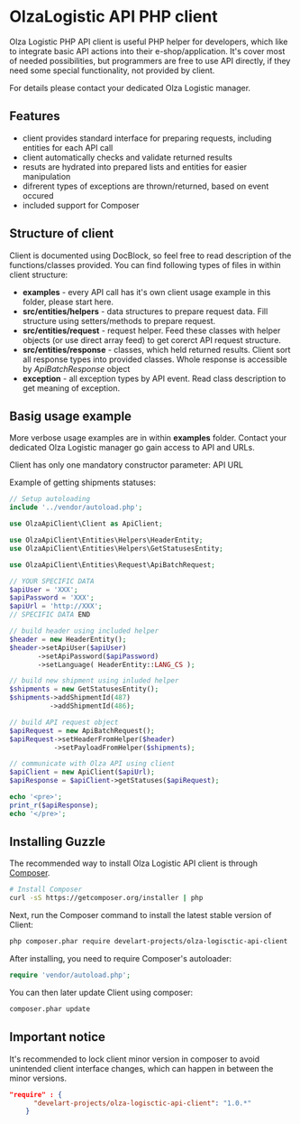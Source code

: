 OlzaLogistic API PHP client
=============================

Olza Logistic PHP API client is useful PHP helper for developers, which like to integrate basic API actions into their e-shop/application.
It's cover most of needed possibilities, but programmers are free to use API directly, if they need some special functionality, not provided by client.

For details please contact your dedicated Olza Logistic manager.

## Features

- client provides standard interface for preparing requests, including entities for each API call
- client automatically checks and validate returned results
- resuts are hydrated into prepared lists and entities for easier manipulation
- difrerent types of exceptions are thrown/returned, based on event occured
- included support for Composer

## Structure of client

Client is documented using DocBlock, so feel free to read description of the functions/classes provided. You can find following types of files in within client structure:

* **examples** - every API call has it's own client usage example in this folder, please start here.
* **src/entities/helpers** - data structures to prepare request data. Fill structure using setters/methods to prepare request.
* **src/entities/request** - request helper. Feed these classes with helper objects (or use direct array feed) to get corerct API request structure.
* **src/entities/response** - classes, which held returned results. Client sort all response types into provided classes. Whole response is accessible by *ApiBatchResponse* object
* **exception** - all exception types by API event. Read class description to get meaning of exception.

## Basig usage example

More verbose usage examples are in within **examples** folder.
Contact your dedicated Olza Logistic manager go gain access to API and URLs.

Client has only one mandatory constructor parameter: API URL

Example of getting shipments statuses:

```php
// Setup autoloading
include '../vendor/autoload.php';

use OlzaApiClient\Client as ApiClient;

use OlzaApiClient\Entities\Helpers\HeaderEntity;
use OlzaApiClient\Entities\Helpers\GetStatusesEntity;

use OlzaApiClient\Entities\Request\ApiBatchRequest;

// YOUR SPECIFIC DATA
$apiUser = 'XXX';
$apiPassword = 'XXX';
$apiUrl = 'http://XXX';
// SPECIFIC DATA END

// build header using included helper
$header = new HeaderEntity();
$header->setApiUser($apiUser)
       ->setApiPassword($apiPassword)
       ->setLanguage( HeaderEntity::LANG_CS );

// build new shipment using inluded helper
$shipments = new GetStatusesEntity();
$shipments->addShipmentId(487)
          ->addShipmentId(486);

// build API request object
$apiRequest = new ApiBatchRequest();
$apiRequest->setHeaderFromHelper($header)
           ->setPayloadFromHelper($shipments);

// communicate with Olza API using client
$apiClient = new ApiClient($apiUrl);
$apiResponse = $apiClient->getStatuses($apiRequest);

echo '<pre>';
print_r($apiResponse);
echo '</pre>';
```
## Installing Guzzle

The recommended way to install Olza Logistic API client is through
[Composer](http://getcomposer.org).

```bash
# Install Composer
curl -sS https://getcomposer.org/installer | php
```

Next, run the Composer command to install the latest stable version of Client:

```bash
php composer.phar require develart-projects/olza-logisctic-api-client
```

After installing, you need to require Composer's autoloader:

```php
require 'vendor/autoload.php';
```

You can then later update Client using composer:

 ```bash
composer.phar update
 ```

## Important notice

It's recommended to lock client minor version in composer to avoid unintended client interface changes, which can happen in between the minor versions.

```json
"require" : {
      "develart-projects/olza-logisctic-api-client": "1.0.*"
    }
```
